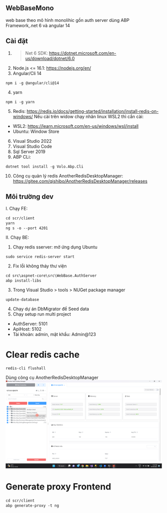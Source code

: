 ## WebBaseMono
web base theo mô hình monolihic gồn auth server dùng ABP Framework,.net 6 và angular 14

## Cài đặt
1. >Net 6 SDK: https://dotnet.microsoft.com/en-us/download/dotnet/6.0
2. Node.js <= 16.1: https://nodejs.org/en/
3. Angular/Cli 14
```
npm i -g @angular/cli@14
```
4. yarn
```
npm i -g yarn
```
5. Redis: https://redis.io/docs/getting-started/installation/install-redis-on-windows/
Nếu cài trên widow chạy nhân linux WSL2 thì cần cài:
- WSL2: https://learn.microsoft.com/en-us/windows/wsl/install
- Ubuntu: Window Store
6. Visual Studio 2022
7. Visual Studio Code
8. Sql Server 2019
9. ABP CLi:
```
dotnet tool install -g Volo.Abp.Cli
```
10. Công cụ quản lý redis AnotherRedisDesktopManager: https://gitee.com/qishibo/AnotherRedisDesktopManager/releases


## Môi trường dev
I. Chạy FE:
```
cd scr/client
yarn
ng s -o --port 4201
```
II. Chạy BE:
1. Chạy redis sserver: mở ứng dụng Ubuntu
```
sudo service redis-server start
```
2. Fix lỗi không tháy thư viện
```
cd src\aspnet-core\src\WebBase.AuthServer
abp install-libs
```
3. Trong Visual Studio > tools > NUGet package manager
```
update-database
```
4. Chạy dự án DbMigrator để Seed data
5. Chạy setup run multi project
- AuthServer: 5101
- ApiHost: 5102
- Tài khoản: admin, mật khẩu: Admin@123

# Clear redis cache
```
redis-cli flushall
```
Dùng công cụ AnotherRedisDesktopManager
![Admin-preview](image/DeketeRedusCache.png)

# Generate proxy Frontend
```
cd scr/client
abp generate-proxy -t ng
```
